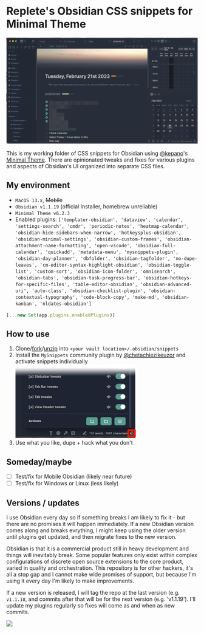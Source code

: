 # Replete's Obsidian CSS snippets for Minimal Theme

![Screenshot](_screenshot.png)

This is my working folder of CSS snippets for Obsidian using [@kepano](https://github.com/kepan)'s [Minimal Theme](https://github.com/kepano/obsidian-minimal). There are opinionated tweaks and fixes for various plugins and aspects of Obsidian's UI organized into separate CSS files.

## My environment


- `MacOS 13.x`, ~~Mobile~~ 
- `Obsidian v1.1.19` (official Installer, homebrew unreliable)
- `Minimal Theme v6.2.3`
- Enabled plugins: `['templater-obsidian', 'dataview', 'calendar', 'settings-search', 'cmdr', 'periodic-notes', 'heatmap-calendar', 'obsidian-hide-sidebars-when-narrow', 'hotkeysplus-obsidian', 'obsidian-minimal-settings', 'obsidian-custom-frames', 'obsidian-attachment-name-formatting', 'open-vscode', 'obsidian-full-calendar', 'quickadd', 'metadata-menu', 'mysnippets-plugin', 'obsidian-day-planner', 'dbfolder', 'obsidian-tagfolder', 'no-dupe-leaves', 'cm-editor-syntax-highlight-obsidian', 'obsidian-toggle-list', 'custom-sort', 'obsidian-icon-folder', 'omnisearch', 'obsidian-tabs', 'obsidian-task-progress-bar', 'obsidian-hotkeys-for-specific-files', 'table-editor-obsidian', 'obsidian-advanced-uri', 'auto-class', 'obsidian-checklist-plugin', 'obsidian-contextual-typography', 'code-block-copy', 'make-md', 'obsidian-kanban', 'nldates-obsidian']`
```js
[...new Set(app.plugins.enabledPlugins)]
```

## How to use

1. Clone/[fork](https://github.com/replete/obsidian-minimal-theme-css-snippets/fork)/[unzip](https://github.com/replete/obsidian-minimal-theme-css-snippets/archive/refs/heads/main.zip) into `<your vault location>/.obsidian/snippets` 
2. Install the `MySnippets` community plugin by [@chetachiezikeuzor](https://github.com/chetachiezikeuzor) and activate snippets individually
![MySnippets plugin screenshot](_mysnippets-screenshot.png)
3. Use what you like, dupe + hack what you don't

## Someday/maybe
- [ ] Test/fix for Mobile Obsidian (likely near future)
- [ ] Test/fix for Windows or Linux (less likely)

## Versions / updates

I use Obsidian every day so if something breaks I am likely to fix it - but there are no promises it will happen immediately. If a new Obsidian version comes along and breaks evrything, I might keep using the older version until plugins get updated, and then migrate fixes to the new version.

Obsidian is that it is a commercial product still in heavy development and things will inevitably break. Some popular features only exist within complex configurations of discrete open source extensions to the core product, varied in quality and orchestration. This repository is for other hackers, it's all a stop gap and I cannot make wide promises of support, but because I'm using it every day I'm likely to make improvements.

If a new version is released, I will tag the repo at the last version (e.g. `v1.1.18`, and commits after that will be for the next version (e.g. 'v1.1.19'). I'll update my plugins regularly so fixes will come as and when as new commits.

<a href="https://www.buymeacoffee.com/replete"><img src="https://img.buymeacoffee.com/button-api/?text=Buy me a coffee&emoji=&slug=replete&button_colour=6a8695&font_colour=ffffff&font_family=Poppins&outline_colour=000000&coffee_colour=FFDD00"></a>